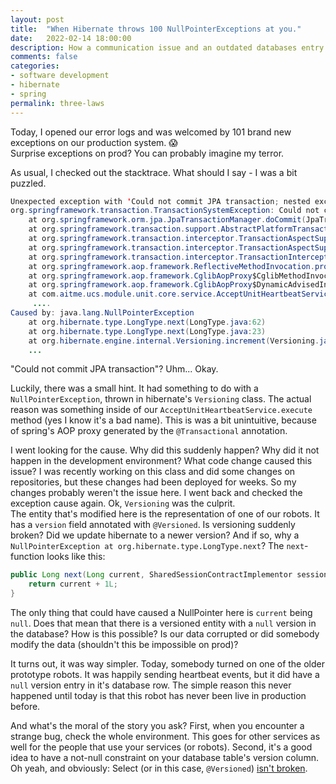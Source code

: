 ```yaml
---
layout: post
title:  "When Hibernate throws 100 NullPointerExceptions at you."
date:   2022-02-14 18:00:00
description: How a communication issue and an outdated databases entry can cause headaches. 
comments: false
categories:
- software development
- hibernate
- spring
permalink: three-laws
---
```


Today, I opened our error logs and was welcomed by 101 brand new exceptions on our production system. 😱  
Surprise exceptions on prod? You can probably imagine my terror.  

As usual, I checked out the stacktrace. What should I say - I was a bit puzzled.

```java
Unexpected exception with 'Could not commit JPA transaction; nested exception is javax.persistence.RollbackException: Error while committing the transaction'
org.springframework.transaction.TransactionSystemException: Could not commit JPA transaction; nested exception is javax.persistence.RollbackException: Error while committing the transaction
	at org.springframework.orm.jpa.JpaTransactionManager.doCommit(JpaTransactionManager.java:571)
	at org.springframework.transaction.support.AbstractPlatformTransactionManager.commit(AbstractPlatformTransactionManager.java:711)
	at org.springframework.transaction.interceptor.TransactionAspectSupport.commitTransactionAfterReturning(TransactionAspectSupport.java:654)
	at org.springframework.transaction.interceptor.TransactionAspectSupport.invokeWithinTransaction(TransactionAspectSupport.java:407)
	at org.springframework.transaction.interceptor.TransactionInterceptor.invoke(TransactionInterceptor.java:119)
	at org.springframework.aop.framework.ReflectiveMethodInvocation.proceed(ReflectiveMethodInvocation.java:186)
	at org.springframework.aop.framework.CglibAopProxy$CglibMethodInvocation.proceed(CglibAopProxy.java:753)
	at org.springframework.aop.framework.CglibAopProxy$DynamicAdvisedInterceptor.intercept(CglibAopProxy.java:698)
	at com.aitme.ucs.module.unit.core.service.AcceptUnitHeartbeatService$$EnhancerBySpringCGLIB$$d550b74d.execute(<generated>)
     ....
Caused by: java.lang.NullPointerException
	at org.hibernate.type.LongType.next(LongType.java:62)
	at org.hibernate.type.LongType.next(LongType.java:23)
	at org.hibernate.engine.internal.Versioning.increment(Versioning.java:92)
    ...
```

"Could not commit JPA transaction"? Uhm... Okay.

Luckily, there was a small hint. It had something to do with a `NullPointerException`, thrown in hibernate's `Versioning` class. The actual reason was something inside of our `AcceptUnitHeartbeatService.execute` method (yes I know it's a bad name). This is was a bit unintuitive, because of spring's AOP proxy generated by the `@Transactional` annotation.

I went looking for the cause. Why did this suddenly happen? Why did it not happen in the development environment? What code change caused this issue? I was recently working on this class and did some changes on repositories, but these changes had been deployed for weeks. So my changes probably weren't the issue here. I went back and checked the exception cause again. Ok, `Versioning` was the culprit.  
The entity that's modified here is the representation of one of our robots. It has a `version` field annotated with `@Versioned`. Is versioning suddenly broken? Did we update hibernate to a newer version? And if so, why a `NullPointerException at org.hibernate.type.LongType.next`? The `next`-function looks like this:
```java
public Long next(Long current, SharedSessionContractImplementor session) {
	return current + 1L;
}
```

The only thing that could have caused a NullPointer here is `current` being `null`. Does that mean that there is a versioned entity with a `null` version in the database? How is this possible? Is our data corrupted or did somebody modify the data (shouldn't this be impossible on prod)? 

It turns out, it was way simpler. Today, somebody turned on one of the older prototype robots. It was happily sending heartbeat events, but it did have a `null` version entry in it's database row. The simple reason this never happened until today is that this robot has never been live in production before.

And what's the moral of the story you ask? 
First, when you encounter a strange bug, check the whole environment. This goes for other services as well for the people that use your services (or robots). Second, it's a good idea to have a not-null constraint on your database table's version column. Oh yeah, and obviously: Select (or in this case, `@Versioned`) [isn't broken](https://blog.codinghorror.com/the-first-rule-of-programming-its-always-your-fault/). 